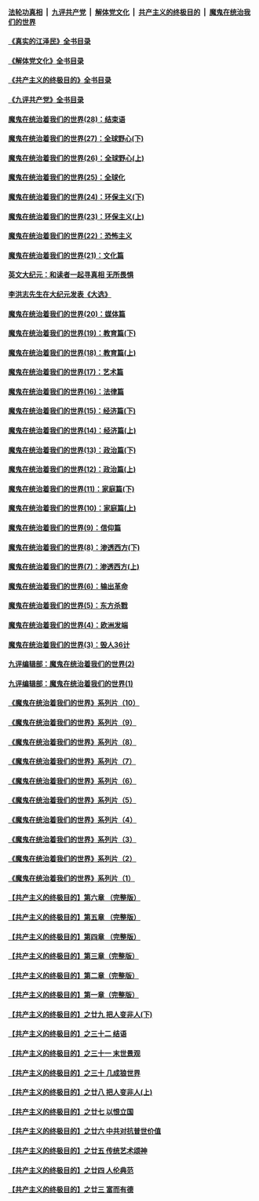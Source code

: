 ####  [法轮功真相](../../../../basic/blob/master/README.md?t=07172333) &nbsp;|&nbsp; [九评共产党](../../../../9ping.md/blob/master/README.md?t=07172333) &nbsp;|&nbsp; [解体党文化](../../../../jtdwh.md/blob/master/README.md?t=07172333)  &nbsp;|&nbsp; [共产主义的终极目的](../../../../gczydzjmd.md/blob/master/README.md?t=07172333) &nbsp;|&nbsp; [魔鬼在统治我们的世界](../../../../mgztzwmdsj.md/blob/master/README.md?t=07172333) 

#### [《真实的江泽民》全书目录](../pages/nsc422/n13721399.md?t=07172333) 

#### [《解体党文化》全书目录](../pages/nsc422/n13721157.md?t=07172333) 

#### [《共产主义的终极目的》全书目录](../pages/nsc422/n13721048.md?t=07172333) 

#### [《九评共产党》全书目录](../pages/nsc422/n13708085.md?t=07172333) 

#### [魔鬼在统治着我们的世界(28)：结束语](../pages/nsc422/n10936246.md?t=07172333) 

#### [魔鬼在统治着我们的世界(27)：全球野心(下)](../pages/nsc422/n10928319.md?t=07172333) 

#### [魔鬼在统治着我们的世界(26)：全球野心(上)](../pages/nsc422/n10900318.md?t=07172333) 

#### [魔鬼在统治着我们的世界(25)：全球化](../pages/nsc422/n10788205.md?t=07172333) 

#### [魔鬼在统治着我们的世界(24)：环保主义(下)](../pages/nsc422/n10695307.md?t=07172333) 

#### [魔鬼在统治着我们的世界(23)：环保主义(上)](../pages/nsc422/n10688613.md?t=07172333) 

#### [魔鬼在统治着我们的世界(22)：恐怖主义](../pages/nsc422/n10614727.md?t=07172333) 

#### [魔鬼在统治着我们的世界(21)：文化篇](../pages/nsc422/n10597706.md?t=07172333) 

#### [英文大纪元：和读者一起寻真相 无所畏惧](../pages/nsc422/n12542027.md?t=07172333) 

#### [李洪志先生在大纪元发表《大选》](../pages/nsc422/n12534746.md?t=07172333) 

#### [魔鬼在统治着我们的世界(20)：媒体篇](../pages/nsc422/n10586579.md?t=07172333) 

#### [魔鬼在统治着我们的世界(19)：教育篇(下)](../pages/nsc422/n10564808.md?t=07172333) 

#### [魔鬼在统治着我们的世界(18)：教育篇(上)](../pages/nsc422/n10526970.md?t=07172333) 

#### [魔鬼在统治着我们的世界(17)：艺术篇](../pages/nsc422/n10499093.md?t=07172333) 

#### [魔鬼在统治着我们的世界(16)：法律篇](../pages/nsc422/n10485969.md?t=07172333) 

#### [魔鬼在统治着我们的世界(15)：经济篇(下)](../pages/nsc422/n10469975.md?t=07172333) 

#### [魔鬼在统治着我们的世界(14)：经济篇(上)](../pages/nsc422/n10457370.md?t=07172333) 

#### [魔鬼在统治着我们的世界(13)：政治篇(下)](../pages/nsc422/n10448270.md?t=07172333) 

#### [魔鬼在统治着我们的世界(12)：政治篇(上)](../pages/nsc422/n10444576.md?t=07172333) 

#### [魔鬼在统治着我们的世界(11)：家庭篇(下)](../pages/nsc422/n10440961.md?t=07172333) 

#### [魔鬼在统治着我们的世界(10)：家庭篇(上)](../pages/nsc422/n10435448.md?t=07172333) 

#### [魔鬼在统治着我们的世界(9)：信仰篇](../pages/nsc422/n10432159.md?t=07172333) 

#### [魔鬼在统治着我们的世界(8)：渗透西方(下)](../pages/nsc422/n10429603.md?t=07172333) 

#### [魔鬼在统治着我们的世界(7)：渗透西方(上)](../pages/nsc422/n10426013.md?t=07172333) 

#### [魔鬼在统治着我们的世界(6)：输出革命](../pages/nsc422/n10421536.md?t=07172333) 

#### [魔鬼在统治着我们的世界(5)：东方杀戮](../pages/nsc422/n10417707.md?t=07172333) 

#### [魔鬼在统治着我们的世界(4)：欧洲发端](../pages/nsc422/n10414890.md?t=07172333) 

#### [魔鬼在统治着我们的世界(3)：毁人36计](../pages/nsc422/n10411583.md?t=07172333) 

#### [九评编辑部：魔鬼在统治着我们的世界(2)](../pages/nsc422/n10410036.md?t=07172333) 

#### [九评编辑部：魔鬼在统治着我们的世界(1)](../pages/nsc422/n10406825.md?t=07172333) 

#### [《魔鬼在统治着我们的世界》系列片（10）](../pages/nsc422/n12292670.md?t=07172333) 

#### [《魔鬼在统治着我们的世界》系列片（9）](../pages/nsc422/n12290859.md?t=07172333) 

#### [《魔鬼在统治着我们的世界》系列片（8）](../pages/nsc422/n12287445.md?t=07172333) 

#### [《魔鬼在统治着我们的世界》系列片（7）](../pages/nsc422/n12283425.md?t=07172333) 

#### [《魔鬼在统治着我们的世界》系列片（6）](../pages/nsc422/n12282314.md?t=07172333) 

#### [《魔鬼在统治着我们的世界》系列片（5）](../pages/nsc422/n12281419.md?t=07172333) 

#### [《魔鬼在统治着我们的世界》系列片（4）](../pages/nsc422/n12274024.md?t=07172333) 

#### [《魔鬼在统治着我们的世界》系列片（3）](../pages/nsc422/n12271322.md?t=07172333) 

#### [《魔鬼在统治着我们的世界》系列片（2）](../pages/nsc422/n12269049.md?t=07172333) 

#### [《魔鬼在统治着我们的世界》系列片（1）](../pages/nsc422/n12267575.md?t=07172333) 

#### [【共产主义的终极目的】第六章 （完整版）](../pages/nsc422/n11428913.md?t=07172333) 

#### [【共产主义的终极目的】第五章 （完整版）](../pages/nsc422/n11428912.md?t=07172333) 

#### [【共产主义的终极目的】第四章 （完整版）](../pages/nsc422/n11428907.md?t=07172333) 

#### [【共产主义的终极目的】第三章（完整版）](../pages/nsc422/n11428848.md?t=07172333) 

#### [【共产主义的终极目的】第二章（完整版）](../pages/nsc422/n11428831.md?t=07172333) 

#### [【共产主义的终极目的】第一章（完整版）](../pages/nsc422/n11417651.md?t=07172333) 

#### [【共产主义的终极目的】之廿九 把人变非人(下)](../pages/nsc422/n11344140.md?t=07172333) 

#### [【共产主义的终极目的】之三十二 结语](../pages/nsc422/n11360535.md?t=07172333) 

#### [【共产主义的终极目的】之三十一 末世景观](../pages/nsc422/n11351129.md?t=07172333) 

#### [【共产主义的终极目的】之三十 几成狼世界](../pages/nsc422/n11348280.md?t=07172333) 

#### [【共产主义的终极目的】之廿八 把人变非人(上)](../pages/nsc422/n11340492.md?t=07172333) 

#### [【共产主义的终极目的】之廿七 以恨立国](../pages/nsc422/n11336944.md?t=07172333) 

#### [【共产主义的终极目的】之廿六 中共对抗普世价值](../pages/nsc422/n11324785.md?t=07172333) 

#### [【共产主义的终极目的】之廿五 传统艺术颂神](../pages/nsc422/n11296396.md?t=07172333) 

#### [【共产主义的终极目的】之廿四 人伦典范](../pages/nsc422/n11296397.md?t=07172333) 

#### [【共产主义的终极目的】之廿三 富而有德](../pages/nsc422/n11283598.md?t=07172333) 

